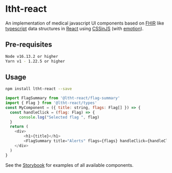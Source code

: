 # ltht-react

An implementation of medical javascript UI components based on [FHIR](https://www.hl7.org/fhir/) like [typescript](http://www.typescriptlang.org/) data structures in [React](https://reactjs.org) using [CSSinJS](https://medium.com/seek-blog/a-unified-styling-language-d0c208de2660) (with [emotion](https://github.com/emotion-js/emotion)).

## Pre-requisites

```sh
Node v16.13.2 or higher
Yarn v1 - 1.22.5 or higher
```

## Usage

```sh
npm install ltht-react --save
```

```js
import FlagSummary from '@ltht-react/flag-summary'
import { Flag } from '@ltht-react/types'
const MyComponent = ({ title: string, flags: Flag[] }) => {
  const handleClick = (flag: Flag) => {
      console.log("Selected flag ", flag)
  }
  return (
    <div>
        <h1>{title}</h1>
        <FlagSummary title="Alerts" flags={flags} handleClick={handleClick} />
    </div>
  )
}
```

See the [Storybook](https://ltht-epr.github.io/ltht-react) for examples of all available components.
